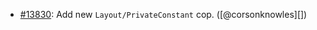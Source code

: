 * [#13830](https://github.com/rubocop/rubocop/pull/13830): Add new `Layout/PrivateConstant` cop. ([@corsonknowles][])
